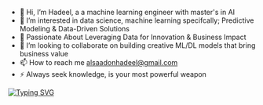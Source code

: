 - 👋 Hi, I’m Hadeel, a a machine learning engineer with master's in AI
- 👀 I’m interested in data science, machine learning specifcally; Predictive Modeling & Data-Driven Solutions 
- 🌱 Passionate About Leveraging Data for Innovation & Business Impact
- 💞️ I’m looking to collaborate on building creative ML/DL models that bring business value
- 📫 How to reach me alsaadonhadeel@gmail.com
- ⚡ Always seek knowledge, is your most powerful weapon

[![Typing SVG](https://readme-typing-svg.demolab.com/?lines=I'M+Hadeel;I+Build+end+to+end+ML+models;Data+is+my+passion)](https://git.io/typing-svg)

  <!---
HadeelAls618/HadeelAls618 is a ✨ special ✨ repository because its `README.md` (this file) appears on your GitHub profile.
You can click the Preview link to take a look at your changes.
--->
